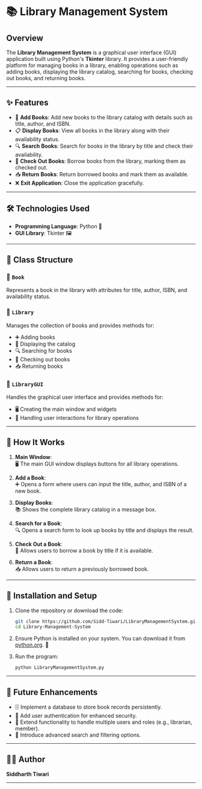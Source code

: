# 📚 Library Management System

## Overview
The **Library Management System** is a graphical user interface (GUI) application built using Python's **Tkinter** library. It provides a user-friendly platform for managing books in a library, enabling operations such as adding books, displaying the library catalog, searching for books, checking out books, and returning books.

---

## ✨ Features
- 📝 **Add Books**: Add new books to the library catalog with details such as title, author, and ISBN.
- 📋 **Display Books**: View all books in the library along with their availability status.
- 🔍 **Search Books**: Search for books in the library by title and check their availability.
- 📖 **Check Out Books**: Borrow books from the library, marking them as checked out.
- 📥 **Return Books**: Return borrowed books and mark them as available.
- ❌ **Exit Application**: Close the application gracefully.

---

## 🛠 Technologies Used
- **Programming Language**: Python 🐍
- **GUI Library**: Tkinter 🖼️

---

## 📂 Class Structure

### 📗 `Book`
Represents a book in the library with attributes for title, author, ISBN, and availability status.

### 📘 `Library`
Manages the collection of books and provides methods for:
- ➕ Adding books
- 📃 Displaying the catalog
- 🔍 Searching for books
- 📖 Checking out books
- 📥 Returning books

### 📙 `LibraryGUI`
Handles the graphical user interface and provides methods for:
- 🖥️ Creating the main window and widgets
- 🤝 Handling user interactions for library operations

---

## 🔧 How It Works

1. **Main Window**:  
   🖥️ The main GUI window displays buttons for all library operations.
   
2. **Add a Book**:  
   ➕ Opens a form where users can input the title, author, and ISBN of a new book.

3. **Display Books**:  
   📚 Shows the complete library catalog in a message box.

4. **Search for a Book**:  
   🔍 Opens a search form to look up books by title and displays the result.

5. **Check Out a Book**:  
   📖 Allows users to borrow a book by title if it is available.

6. **Return a Book**:  
   📥 Allows users to return a previously borrowed book.

---

## 🚀 Installation and Setup

1. Clone the repository or download the code:  
   ```bash
   git clone https://github.com/Sidd-Tiwari/LibraryManagementSystem.github.io.git
   cd Library-Management-System
   ```

2. Ensure Python is installed on your system. You can download it from [python.org](https://www.python.org/). 🐍

3. Run the program:  
   ```bash
   python LibraryManagementSystem.py
   ```

---

## 🌟 Future Enhancements
- 🗄️ Implement a database to store book records persistently.
- 🔐 Add user authentication for enhanced security.
- 👥 Extend functionality to handle multiple users and roles (e.g., librarian, member).
- 🔎 Introduce advanced search and filtering options.

---

## 👨‍💻 Author
**Siddharth Tiwari**  

---
